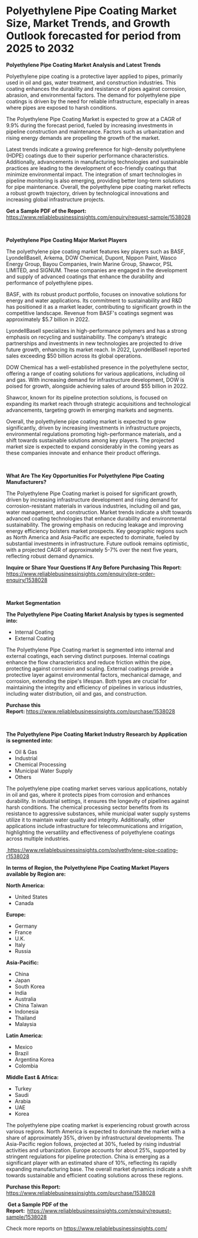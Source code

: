 <p><h1>Polyethylene Pipe Coating Market Size, Market Trends, and Growth Outlook forecasted for period from 2025 to 2032</h1></p><p><strong>Polyethylene Pipe Coating Market Analysis and Latest Trends</strong></p>
<p><p>Polyethylene pipe coating is a protective layer applied to pipes, primarily used in oil and gas, water treatment, and construction industries. This coating enhances the durability and resistance of pipes against corrosion, abrasion, and environmental factors. The demand for polyethylene pipe coatings is driven by the need for reliable infrastructure, especially in areas where pipes are exposed to harsh conditions.</p><p>The Polyethylene Pipe Coating Market is expected to grow at a CAGR of 9.9% during the forecast period, fueled by increasing investments in pipeline construction and maintenance. Factors such as urbanization and rising energy demands are propelling the growth of the market. </p><p>Latest trends indicate a growing preference for high-density polyethylene (HDPE) coatings due to their superior performance characteristics. Additionally, advancements in manufacturing technologies and sustainable practices are leading to the development of eco-friendly coatings that minimize environmental impact. The integration of smart technologies in pipeline monitoring is also emerging, providing better long-term solutions for pipe maintenance. Overall, the polyethylene pipe coating market reflects a robust growth trajectory, driven by technological innovations and increasing global infrastructure projects.</p></p>
<p><strong>Get a Sample PDF of the Report:&nbsp;</strong> <a href="https://www.reliablebusinessinsights.com/enquiry/request-sample/1538028?utm_campaign=3035&utm_medium=2&utm_source=Github&utm_content=ia&utm_term=01042025&utm_id=polyethylene-pipe-coating">https://www.reliablebusinessinsights.com/enquiry/request-sample/1538028</a></p>
<p>&nbsp;</p>
<p><strong>Polyethylene Pipe Coating Major Market Players</strong></p>
<p><p>The polyethylene pipe coating market features key players such as BASF, LyondellBasell, Arkema, DOW Chemical, Dupont, Nippon Paint, Wasco Energy Group, Bayou Companies, Irwin Marine Group, Shawcor, PSL LIMITED, and SIGNUM. These companies are engaged in the development and supply of advanced coatings that enhance the durability and performance of polyethylene pipes.</p><p>BASF, with its robust product portfolio, focuses on innovative solutions for energy and water applications. Its commitment to sustainability and R&D has positioned it as a market leader, contributing to significant growth in the competitive landscape. Revenue from BASF's coatings segment was approximately $5.7 billion in 2022.</p><p>LyondellBasell specializes in high-performance polymers and has a strong emphasis on recycling and sustainability. The company’s strategic partnerships and investments in new technologies are projected to drive future growth, enhancing its market reach. In 2022, LyondellBasell reported sales exceeding $50 billion across its global operations.</p><p>DOW Chemical has a well-established presence in the polyethylene sector, offering a range of coating solutions for various applications, including oil and gas. With increasing demand for infrastructure development, DOW is poised for growth, alongside achieving sales of around $55 billion in 2022.</p><p>Shawcor, known for its pipeline protection solutions, is focused on expanding its market reach through strategic acquisitions and technological advancements, targeting growth in emerging markets and segments.</p><p>Overall, the polyethylene pipe coating market is expected to grow significantly, driven by increasing investments in infrastructure projects, environmental regulations promoting high-performance materials, and a shift towards sustainable solutions among key players. The projected market size is expected to expand considerably in the coming years as these companies innovate and enhance their product offerings.</p></p>
<p>&nbsp;</p>
<p><strong>What Are The Key Opportunities For Polyethylene Pipe Coating Manufacturers?</strong></p>
<p><p>The Polyethylene Pipe Coating market is poised for significant growth, driven by increasing infrastructure development and rising demand for corrosion-resistant materials in various industries, including oil and gas, water management, and construction. Market trends indicate a shift towards advanced coating technologies that enhance durability and environmental sustainability. The growing emphasis on reducing leakage and improving energy efficiency bolsters market prospects. Key geographic regions such as North America and Asia-Pacific are expected to dominate, fueled by substantial investments in infrastructure. Future outlook remains optimistic, with a projected CAGR of approximately 5-7% over the next five years, reflecting robust demand dynamics.</p></p>
<p><strong>Inquire or Share Your Questions If Any Before Purchasing This Report:</strong> <a href="https://www.reliablebusinessinsights.com/enquiry/pre-order-enquiry/1538028?utm_campaign=3035&utm_medium=2&utm_source=Github&utm_content=ia&utm_term=01042025&utm_id=polyethylene-pipe-coating">https://www.reliablebusinessinsights.com/enquiry/pre-order-enquiry/1538028</a></p>
<p>&nbsp;</p>
<p><strong>Market Segmentation</strong></p>
<p><strong>The Polyethylene Pipe Coating Market Analysis by types is segmented into:</strong></p>
<p><ul><li>Internal Coating</li><li>External Coating</li></ul></p>
<p><p>The Polyethylene Pipe Coating market is segmented into internal and external coatings, each serving distinct purposes. Internal coatings enhance the flow characteristics and reduce friction within the pipe, protecting against corrosion and scaling. External coatings provide a protective layer against environmental factors, mechanical damage, and corrosion, extending the pipe's lifespan. Both types are crucial for maintaining the integrity and efficiency of pipelines in various industries, including water distribution, oil and gas, and construction.</p></p>
<p><strong>Purchase this Report:&nbsp;</strong><a href="https://www.reliablebusinessinsights.com/purchase/1538028?utm_campaign=3035&utm_medium=2&utm_source=Github&utm_content=ia&utm_term=01042025&utm_id=polyethylene-pipe-coating">https://www.reliablebusinessinsights.com/purchase/1538028</a></p>
<p>&nbsp;</p>
<p><strong>The Polyethylene Pipe Coating Market Industry Research by Application is segmented into:</strong></p>
<p><ul><li>Oil & Gas</li><li>Industrial</li><li>Chemical Processing</li><li>Municipal Water Supply</li><li>Others</li></ul></p>
<p><p>The polyethylene pipe coating market serves various applications, notably in oil and gas, where it protects pipes from corrosion and enhances durability. In industrial settings, it ensures the longevity of pipelines against harsh conditions. The chemical processing sector benefits from its resistance to aggressive substances, while municipal water supply systems utilize it to maintain water quality and integrity. Additionally, other applications include infrastructure for telecommunications and irrigation, highlighting the versatility and effectiveness of polyethylene coatings across multiple industries.</p></p>
<p><a href="https://www.reliablebusinessinsights.com/polyethylene-pipe-coating-r1538028?utm_campaign=3035&utm_medium=2&utm_source=Github&utm_content=ia&utm_term=01042025&utm_id=polyethylene-pipe-coating">&nbsp;https://www.reliablebusinessinsights.com/polyethylene-pipe-coating-r1538028</a></p>
<p><strong>In terms of Region, the Polyethylene Pipe Coating Market Players available by Region are:</strong></p>
<p>
    <p> <strong> North America: </strong>
        <ul>
            <li>United States</li>
            <li>Canada</li>
        </ul>
        </p> 
    <p> <strong> Europe: </strong>
        <ul>
            <li>Germany</li>
            <li>France</li>
            <li>U.K.</li>
            <li>Italy</li>
            <li>Russia</li>
        </ul>
        </p> 
    <p> <strong> Asia-Pacific: </strong>
        <ul>
            <li>China</li>
            <li>Japan</li>
            <li>South Korea</li>
            <li>India</li>
            <li>Australia</li>
            <li>China Taiwan</li>
            <li>Indonesia</li>
            <li>Thailand</li>
            <li>Malaysia</li>
        </ul>
        </p> 
    <p> <strong> Latin America: </strong>
        <ul>
            <li>Mexico</li>
            <li>Brazil</li>
            <li>Argentina Korea</li>
            <li>Colombia</li>
        </ul>
        </p> 
    <p> <strong> Middle East & Africa: </strong>
        <ul>
            <li>Turkey</li>
            <li>Saudi</li>
            <li>Arabia</li>
            <li>UAE</li>
            <li>Korea</li>
        </ul>
    </p>
    </p>
<p><p>The polyethylene pipe coating market is experiencing robust growth across various regions. North America is expected to dominate the market with a share of approximately 35%, driven by infrastructural developments. The Asia-Pacific region follows, projected at 30%, fueled by rising industrial activities and urbanization. Europe accounts for about 25%, supported by stringent regulations for pipeline protection. China is emerging as a significant player with an estimated share of 10%, reflecting its rapidly expanding manufacturing base. The overall market dynamics indicate a shift towards sustainable and efficient coating solutions across these regions.</p></p>
<p><strong>Purchase this Report: </strong><a href="https://www.reliablebusinessinsights.com/purchase/1538028?utm_campaign=3035&utm_medium=2&utm_source=Github&utm_content=ia&utm_term=01042025&utm_id=polyethylene-pipe-coating">https://www.reliablebusinessinsights.com/purchase/1538028</a></p>
<p>&nbsp;<strong>Get a Sample PDF of the Report:&nbsp;&nbsp;</strong><a href="https://www.reliablebusinessinsights.com/enquiry/request-sample/1538028?utm_campaign=3035&utm_medium=2&utm_source=Github&utm_content=ia&utm_term=01042025&utm_id=polyethylene-pipe-coating">https://www.reliablebusinessinsights.com/enquiry/request-sample/1538028</a></p>
<p><strong></strong></p>
<p>Check more reports on <a href="https://www.reliablebusinessinsights.com/?utm_campaign=3035&utm_medium=2&utm_source=Github&utm_content=ia&utm_term=01042025&utm_id=polyethylene-pipe-coating">https://www.reliablebusinessinsights.com/</a></p>